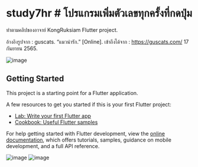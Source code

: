 # study7hr # โปรแกรมเพิ่มตัวเลขทุกครั้งที่กดปุ่ม
ทำตามคลิปของอาจาย์ KongRuksiam 
Flutter project.

อ้างอิงรูปจาก :
guscats. “แมวน่ารัก.” [Online]. เข้าถึงได้จาก : https://guscats.com/ 17 กันยายน 2565. 


![image](https://user-images.githubusercontent.com/65490523/190695874-da3702c2-2013-4ad5-b1f7-6e8f3623d94e.png)

## Getting Started

This project is a starting point for a Flutter application.

A few resources to get you started if this is your first Flutter project:

- [Lab: Write your first Flutter app](https://docs.flutter.dev/get-started/codelab)
- [Cookbook: Useful Flutter samples](https://docs.flutter.dev/cookbook)

For help getting started with Flutter development, view the
[online documentation](https://docs.flutter.dev/), which offers tutorials,
samples, guidance on mobile development, and a full API reference.

![image](https://user-images.githubusercontent.com/65490523/190695838-abdb1e13-5032-4db1-b500-950540879ecb.png)   ![image](https://user-images.githubusercontent.com/65490523/190696367-866602ed-118e-4dc4-989d-a3cfe421f9ec.png)


